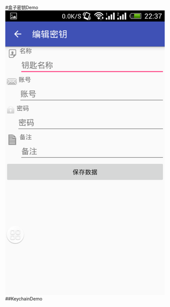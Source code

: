 #盒子密钥Demo
![](https://github.com/forever1215/KeyChainDemo/raw/master/app/src/main/res/mipmap-mdpi/keychain_add.png)
##KeychainDemo
